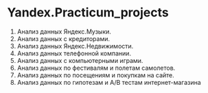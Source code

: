 # Yandex.Practicum_projects
1)	Анализ данных Яндекс.Музыки.
2)	Анализ данных с кредиторами.
3)	Анализ данных Яндекс.Недвижимости. 
4)	Анализ данных телефонной компании.
5)	Анализ данных с компьютерными играми.
6)	Анализ данных по фестивалям и полетам самолетов.
7)	Анализ данных по посещениям и покупкам на сайте. 
8)	Анализ данных по гипотезам и А/В тестам интернет-магазина
